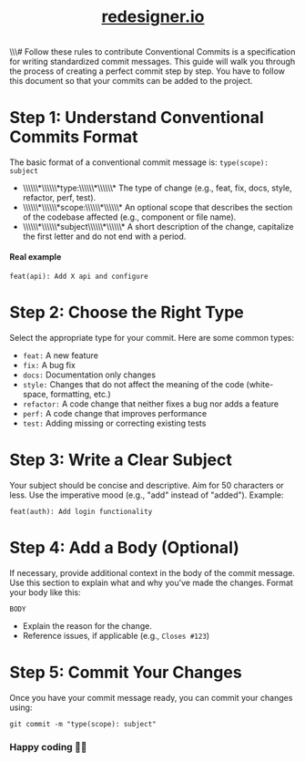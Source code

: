 <h1 align="center"><a href="https://www.">redesigner.io</a>
</h1><br>
\\\# Follow these rules to contribute
Conventional Commits is a specification for writing standardized commit messages. This guide will walk you through the process of creating a perfect commit step by step. You have to follow this document so that your commits can be added to the project.

# Step 1: Understand Conventional Commits Format

The basic format of a conventional commit message is:
`type(scope): subject`
<ul><li>\\\\\\*\\\\\\*type:\\\\\\*\\\\\\* The type of change (e.g., feat, fix, docs, style, refactor, perf, test).</li><li>\\\\\\*\\\\\\*scope:\\\\\\*\\\\\\* An optional scope that describes the section of the codebase affected (e.g., component or file name).</li><li>\\\\\\*\\\\\\*subject\\\\\\*\\\\\\* A short description of the change, capitalize the first letter and do not end with a period.</li></ul>

#### Real example

`feat(api): Add X api and configure`

# Step 2: Choose the Right Type

Select the appropriate type for your commit. Here are some common types:
<br>
* `feat:` A new feature
* `fix:` A bug fix
* `docs:` Documentation only changes
* `style:` Changes that do not affect the meaning of the code (white-space, formatting, etc.)
* `refactor:` A code change that neither fixes a bug nor adds a feature
* `perf:` A code change that improves performance
* `test:` Adding missing or correcting existing tests

# Step 3: Write a Clear Subject

Your subject should be concise and descriptive. Aim for 50 characters
or less. Use the imperative mood (e.g., "add" instead of "added").
Example:

`feat(auth): Add login functionality`

# Step 4: Add a Body (Optional)

If necessary, provide additional context in the body of the commit
message. Use this section to explain what and why you’ve made the
changes.
Format your body like this:

`BODY`

* Explain the reason for the change.
* Reference issues, if applicable (e.g., `Closes #123`)

# Step 5: Commit Your Changes

Once you have your commit message ready, you can commit your changes using:

`git commit -m "type(scope): subject"`

### Happy coding 👨‍💻
